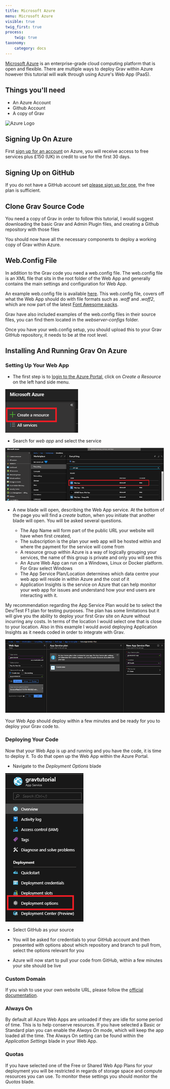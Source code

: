 ```yaml
---
title: Microsoft Azure
menu: Microsoft Azure
visible: true
twig_first: true
process:
    twig: true
taxonomy:
    category: docs
---
```

[Microsoft Azure](http://azure.microsoft.com) is an enterprise-grade cloud computing platform that is open and flexible.  There are multiple ways to deploy Grav within Azure however this tutorial will walk through using Azure's Web App (PaaS).

## Things you'll need

* An Azure Account
* Github Account
* A copy of Grav

![Azure Logo](cw-logo.png)

## Signing Up On Azure
First [sign up for an account](https://azure.microsoft.com/en-gb/free/) on Azure, you will receive access to free services plus £150 (UK) in credit to use for the first 30 days. 

## Signing Up on GitHub
If you do not have a GitHub account set [please sign up for one](https://github.com/join?source=header-home), the free plan is sufficient. 

## Clone Grav Source Code
You need a copy of Grav in order to follow this tutorial, I would suggest downloading the basic Grav and Admin Plugin files, and creating a Github repository with those files 

You should now have all the necessary components to deploy a working copy of Grav within Azure. 

## Web.Config File

In addition to the Grav code you need a web.config file.  The web.config file is an XML file that sits in the root folder of the Web App and generally contains the main settings and configuration for Web App.  

An example web.config file is available [here](web.config).  This web.config file, covers off what the Web App should do with file formats such as *.woff* and *.woff2*, which are now part of the latest [Font Awesome packs](https://fontawesome.com).

Grav have also included examples of the web.config files in their source files, you can find them located in the *webserver-configs* folder. 

Once you have your web.config setup, you should upload this to your Grav GitHub repository, it needs to be at the root level. 

## Installing And Running Grav On Azure

### Setting Up Your Web App

+ The first step is to [login to the Azure Portal](https://portal.azure.com), click on *Create a Resource* on the left hand side menu. 

![Step 1](step1.png)

+ Search for *web app* and select the service

![Step 2](step2.png)

+ A new blade will open, describing the Web App service.  At the bottom of the page you will find a *create* button, when you initiate that another blade will open.  You will be asked several questions. 

    - The App Name will form part of the public URL your website will have when first created, 
    - The subscription is the plan your web app will be hosted within and where the payment for the service will come from
    - A resource group within Azure is a way of logically grouping your services, the name of this group is private and only you will see this
    - An Azure Web App can run on a Windows, Linux or Docker platform.  For Grav select Windows
    - The App Service Plan/Location determines which data centre your web app will reside in within Azure and the cost of it
    - Application Insights is the service on Azure that can help monitor your web app for issues and understand how your end users are interacting with it.  

My recommendation regarding the App Service Plan would be to select the Dev/Test F1 plan for testing purposes.  The plan has some limitations but it will give you the ability to deploy your first Grav site on Azure without incurring any costs.  In terms of the location I would select one that is close to your location.  Also in this example I would avoid deploying Application Insights as it needs coded in order to integrate with Grav. 

![Step 3](step3.png)

Your Web App should deploy within a few minutes and be ready for you to deploy your Grav code to. 

### Deploying Your Code

Now that your Web App is up and running and you have the code, it is time to deploy it.  To do that open up the Web App within the Azure Portal. 

+ Navigate to the *Deployment Options* blade 

![Step 4](step4.png)

+ Select GitHub as your source

+ You will be asked for credentials to your GitHub account and then presented with options about which repository and branch to pull from, select the options relevant for you

+ Azure will now start to pull your code from GitHub, within a few minutes your site should be live

### Custom Domain

If you wish to use your own website URL, please follow the [official documentation](https://docs.microsoft.com/en-gb/azure/app-service/app-service-web-tutorial-custom-domain).

### Always On

By default all Azure Web Apps are unloaded if they are idle for some period of time.  This is to help conserve resources. If you have selected a Basic or Standard plan you can enable the *Always On* mode, which will keep the app loaded all the time.  The Always On setting can be found within the *Application Settings* blade in your Web App. 

### Quotas

If you have selected one of the Free or Shared Web App Plans for your deployment you will be restricted in regards of storage space and compute resources you can use.  To monitor these settings you should monitor the *Quotas* blade. 